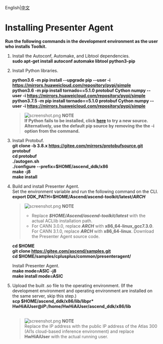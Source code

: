English|[中文](README_300_CN.md)
# Installing Presenter Agent
 **Run the following commands in the development environment as the user who installs Toolkit.** 

1. Install the Autoconf, Automake, and Libtool dependencies.  
    **sudo apt-get install autoconf automake libtool python3-pip**
2. Install Python libraries.  

    **python3.6 -m pip install --upgrade pip --user -i https://mirrors.huaweicloud.com/repository/pypi/simple**    
    **python3.6 -m pip install tornado==5.1.0 protobuf Cython numpy --user -i https://mirrors.huaweicloud.com/repository/pypi/simple**  
    **python3.7.5 -m pip install tornado==5.1.0 protobuf Cython numpy --user -i https://mirrors.huaweicloud.com/repository/pypi/simple**

    >![](https://images.gitee.com/uploads/images/2020/1130/162342_1d7d35d7_7401379.png "screenshot.png") **NOTE**  
    >**If Python fails to be installed, click [here](https://bbs.huaweicloud.com/forum/thread-97632-1-1.html) to try a new source. Alternatively, use the default pip source by removing the the -i option from the command.**  
3. Install Protobuf.  
    **git clone -b 3.8.x https://gitee.com/mirrors/protobufsource.git protobuf**  
    **cd protobuf**  
    **./autogen.sh**  
    **./configure --prefix=$HOME/ascend_ddk/x86**  
    **make -j8**  
    **make install**     

4. Build and install Presenter Agent.    
    Set the environment variable and run the following command on the CLI.  
    **export DDK_PATH=$HOME/Ascend/ascend-toolkit/latest/_ARCH_**   
    >![](https://images.gitee.com/uploads/images/2020/1130/162342_1d7d35d7_7401379.png "screenshot.png") **NOTE**   
    >- Replace ***$HOME/Ascend/ascend-toolkit/latest*** with the actual ACLlib installation path.   
    >- For CANN 3.0.0, replace ***ARCH*** with **x86_64-linux_gcc7.3.0**. For CANN 3.1.0, replace ***ARCH*** with **x86_64-linux**.
    Download the Presenter Agent source code.  
     
     **cd $HOME**   
     **git clone https://gitee.com/ascend/samples.git**   
     **cd $HOME/samples/cplusplus/common/presenteragent/** 

    Install Presenter Agent.     
    **make mode=ASIC -j8**   
    **make install mode=ASIC** 

 5. Upload the built .so file to the operating environment. (If the development environment and operating environment are installed on the same server, skip this step.)  
     **scp $HOME/ascend_ddk/x86/lib/libpr\*  HwHiAiUser@_IP_:/home/HwHiAiUser/ascend_ddk/x86/lib**     
     ​    
     >![](https://images.gitee.com/uploads/images/2020/1130/162342_1d7d35d7_7401379.png "screenshot.png") **NOTE**  
     >Replace the IP address with the public IP address of the Atlas 300 (AI1s cloud-based inference environment) and replace **HwHiAiUser** with the actual running user.





